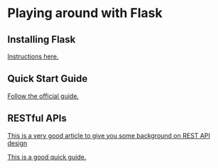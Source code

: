 # Playing around with Flask

## Installing Flask
[Instructions here.](https://flask.palletsprojects.com/en/1.1.x/installation/)

## Quick Start Guide
[Follow the official guide.](https://flask.palletsprojects.com/en/1.1.x/quickstart/)

## RESTful APIs
[This is a very good article to give you some background on REST API design](https://docs.microsoft.com/en-us/azure/architecture/best-practices/api-design)

[This is a good quick guide.](https://restfulapi.net/)
